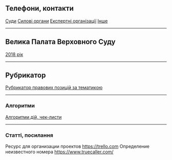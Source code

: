 <!-- TITLE: Головна сторінка -->
<!-- SUBTITLE: Зміст та посилання на інші сторінки -->

## Телефони, контакти
[Суди](https://wicase.herokuapp.com/contacts-courts) [Силові органи](https://wicase.herokuapp.com/contacts-ps) [Експертні організації](https://wicase.herokuapp.com/contacts-experts) [Інше](https://wicase.herokuapp.com/contacts-other)
***
## Велика Палата Верховного Суду
[2018 рік](https://wicase.herokuapp.com/VPVS18)
***
## Рубрикатор
[Рубрикатор правових позицій за тематикою](https://wicase.herokuapp.com/tags)
***
### Алгоритми 
[Алгоритми дій, чек-листи](https://wicase.herokuapp.com/algoritm)
***
### Статті, посилання
Ресурс для организации проектов https://trello.com
Определение неизвестного номера https://www.truecaller.com/
